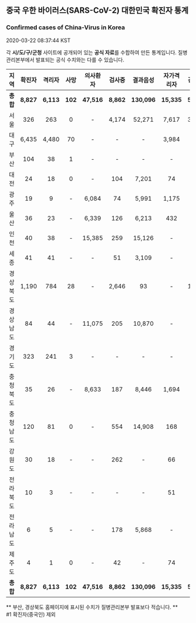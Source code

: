 
## 중국 우한 바이러스(SARS-CoV-2) 대한민국 확진자 통계
### Confirmed cases of China-Virus in Korea
2020-03-22 08:37:44 KST

각 **시/도/구/군청** 사이트에 공개되어 있는 **공식 자료**를 수합하여 만든 통계입니다.
질병관리본부에서 발표되는 공식 수치와는 다를 수 있습니다.


|  지역  | 확진자 |  격리자  |  사망  |  의사환자  |  검사중  |  결과음성  |  자가격리자  |  감시중  |  감시해제  |  퇴원  |
|:------:|:------:|:--------:|:--------:|:----------:|:--------:|:----------------:|:------------:|:--------:|:----------:|:--:|
|**총합**|**8,827**|**6,113**|**102**|**47,516**|**8,862**|**130,096**|**15,335**|**5,019**|**16,709**|**2,612**|**56,445**|
|서울|326|263|0|-|4,174|52,271|7,617|3,077|4,539|63|56,445|
|대구|6,435|4,480|70|-|-|-|3,984|-|-|1,885|-|
|부산|104|38|1|-|-|-|-|-|-|65|-|
|대전|24|18|0|-|104|7,201|74|74|436|6|-|
|광주|19|9|-|6,084|74|5,991|1,175|71|1,104|10|-|
|울산|36|23|-|6,339|126|6,213|432|44|388|13|-|
|인천|40|38|-|15,385|259|15,126|-|-|-|2|-|
|세종|41|41|-|-|51|3,109|-|-|-|-|-|
|경상북도|1,190|784|28|-|2,646|93|-|1,614|8,460|378|-|
|경상남도|84|44|-|11,075|205|10,870|-|-|-|40|-|
|경기도|323|241|3|-|-|-|-|-|-|79|-|
|충청북도|35|26|-|8,633|187|8,446|1,694|123|1,571|9|-|
|충청남도|120|81|0|-|554|14,908|168|-|-|39|-|
|강원도|30|18|-|-|262|-|66|-|-|12|-|
|전라북도|10|3|-|-|-|-|51|-|-|7|-|
|전라남도|6|5|-|-|178|5,868|-|16|211|1|-|
|제주도|4|1|0|-|42|-|74|-|-|3|-|
|**총합**|**8,827**|**6,113**|**102**|**47,516**|**8,862**|**130,096**|**15,335**|**5,019**|**16,709**|**2,612**|**56,445**|


** 부산, 경상북도 홈페이지에 표시된 수치가 질병관리본부 발표보다 적습니다. **<br>
#1 확진자(중국인) 제외
    